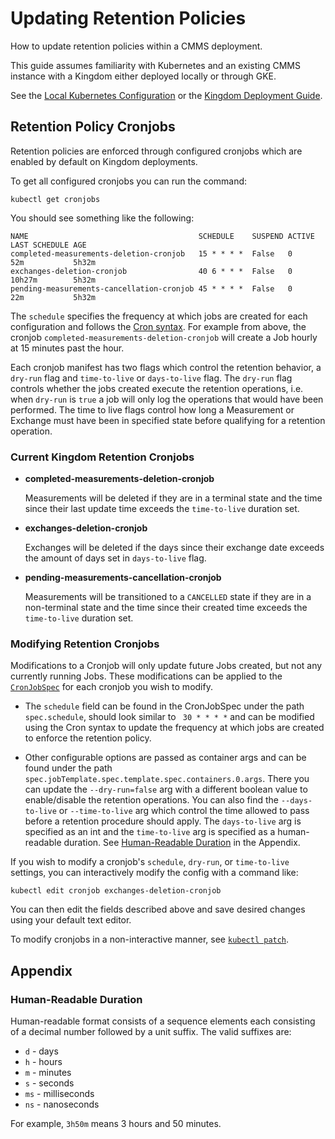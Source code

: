 # Updating Retention Policies

How to update retention policies within a CMMS deployment.

This guide assumes familiarity with Kubernetes and an existing CMMS instance
with a Kingdom either deployed locally
or through GKE.

See the [Local Kubernetes Configuration](../../src/main/k8s/local/README.md) or
the [Kingdom Deployment Guide](../../docs/gke/kingdom-deployment.md).

## Retention Policy Cronjobs

Retention policies are enforced through configured cronjobs which are enabled by
default on Kingdom deployments.

To get all configured cronjobs you can run the command:

```shell
kubectl get cronjobs 
```

You should see something like the following:

```
NAME                                      SCHEDULE    SUSPEND ACTIVE LAST SCHEDULE AGE
completed-measurements-deletion-cronjob   15 * * * *  False   0      52m           5h32m
exchanges-deletion-cronjob                40 6 * * *  False   0      10h27m        5h32m
pending-measurements-cancellation-cronjob 45 * * * *  False   0      22m           5h32m
```

The `schedule` specifies the frequency at which jobs are created for each
configuration and follows the
[Cron syntax](https://en.wikipedia.org/wiki/Cron). For example from above, the
cronjob `completed-measurements-deletion-cronjob` will create a Job hourly at 15
minutes past the hour.

Each cronjob manifest has two flags which control the retention behavior, a
`dry-run` flag and `time-to-live` or `days-to-live` flag. The `dry-run` flag
controls whether the jobs created execute the retention operations, i.e. when
`dry-run` is `true` a job will only log the operations that would have been
performed. The time to live flags control how long a Measurement or Exchange
must have been in specified state before qualifying for a retention operation.

### Current Kingdom Retention Cronjobs

- **completed-measurements-deletion-cronjob**

  Measurements will be deleted if they are in a terminal state and the time
  since their last update time exceeds the `time-to-live` duration set.


- **exchanges-deletion-cronjob**

  Exchanges will be deleted if the days since their exchange date exceeds the
  amount of days set in `days-to-live` flag.


- **pending-measurements-cancellation-cronjob**

  Measurements will be transitioned to a `CANCELLED` state if they are in a
  non-terminal state and the time since their created time exceeds the
  `time-to-live` duration set.

### Modifying Retention Cronjobs

Modifications to a Cronjob will only update future Jobs created, but not any
currently running Jobs. These modifications can be applied to the
[`CronJobSpec`](https://kubernetes.io/docs/reference/kubernetes-api/workload-resources/cron-job-v1/#CronJobSpec)
for each cronjob you wish to modify.

- The `schedule` field can be found in the CronJobSpec under the path
  `spec.schedule`, should look similar to ` 30 * * * *` and can be modified
  using the Cron syntax to update the frequency at which jobs are created to
  enforce the retention policy.


- Other configurable options are passed as container args and can be found under
  the path `spec.jobTemplate.spec.template.spec.containers.0.args`. There you
  can update the `--dry-run=false` arg with a different boolean value to
  enable/disable the retention operations. You can also find the
  `--days-to-live` or `--time-to-live` arg which control the time allowed to
  pass before a retention procedure should apply. The `days-to-live` arg is
  specified as an int and the `time-to-live` arg is specified as a
  human-readable duration. See [Human-Readable Duration](#human-readable-duration)
  in the Appendix.

If you wish to modify a cronjob's `schedule`, `dry-run`, or `time-to-live`
settings, you can interactively modify the config with a command like:

```shell
kubectl edit cronjob exchanges-deletion-cronjob
```

You can then edit the fields described above and save desired changes using your
default text editor.

To modify cronjobs in a non-interactive manner, see
[`kubectl patch`](https://kubernetes.io/docs/tasks/manage-kubernetes-objects/update-api-object-kubectl-patch/).

## Appendix

### Human-Readable Duration

Human-readable format consists of a sequence elements each consisting of a
decimal number followed by a unit suffix.
The valid suffixes are:

* `d` - days
* `h` - hours
* `m` - minutes
* `s` - seconds
* `ms` - milliseconds
* `ns` - nanoseconds

For example, `3h50m` means 3 hours and 50 minutes.